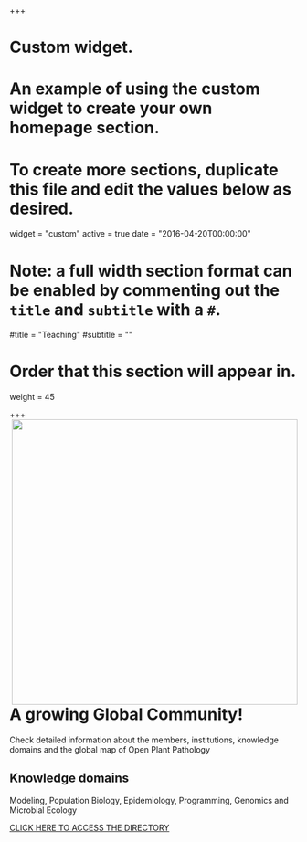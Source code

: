 +++
# Custom widget.
# An example of using the custom widget to create your own homepage section.
# To create more sections, duplicate this file and edit the values below as desired.
widget = "custom"
active = true
date = "2016-04-20T00:00:00"

# Note: a full width section format can be enabled by commenting out the `title` and `subtitle` with a `#`.
#title = "Teaching"
#subtitle = ""

# Order that this section will appear in.
weight = 45

+++
<a href="directory/"><img src = "/img/headers/opp-screen.png" width = 500px  align = right></a>
<h1>A growing Global Community!</h3>

<p>Check detailed information about the members, institutions, knowledge domains and the global map of Open Plant Pathology </p>

<h2> Knowledge domains</h2>
Modeling, Population Biology, Epidemiology, Programming, Genomics and Microbial Ecology

<p><a href="directory/" class="btn btn-primary btn-outline">CLICK HERE TO ACCESS THE DIRECTORY</a> </p>
